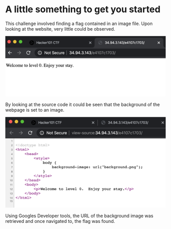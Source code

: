 # A little something to get you started

This challenge involved finding a flag contained in an image file. Upon looking at the website, very little could be observed.

!['The only webpage'](https://github.com/Av3rageJoe/CTFs/blob/master/HackerOneCTFs/Images/Screenshot%202020-01-02%20at%2017.35.20.png)

By looking at the source code it could be seen that the background of the webpage is set to an image.

!['The source code'](https://github.com/Av3rageJoe/CTFs/blob/master/HackerOneCTFs/Images/Screenshot%202020-01-02%20at%2017.37.40.png)

Using Googles Developer tools, the URL of the background image was retrieved and once navigated to, the flag was found.
